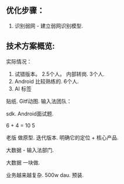 ## 优化步骤：
1. 识别弱网 - 建立弱网识别模型.


## 技术方案概览:


实际情况：
1. 试错版本。 2.5个人。   内部转岗. 3个人. 
2. Android 比较熟练的.   6个人. 
3. AI 标签

贴纸. 
Gitf动图.
输入法团队： 

sdk.
Android面试题. 


6 + 4 = 10
5

老版 做原型. 迭代版本. 
明确它的定位 + 核心产品. 

大数据 - 输入法部门. 

大数据 一块做. 

业务越来越复杂. 
500w dau. 预装. 